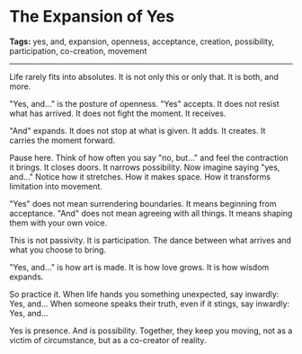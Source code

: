 # The Expansion of Yes

**Tags:** yes, and, expansion, openness, acceptance, creation, possibility, participation, co-creation, movement

---

Life rarely fits into absolutes.
It is not only this or only that.
It is both,
and more.

"Yes, and…" is the posture of openness.
"Yes" accepts.
It does not resist what has arrived.
It does not fight the moment.
It receives.

"And" expands.
It does not stop at what is given.
It adds.
It creates.
It carries the moment forward.

Pause here.
Think of how often you say "no, but…"
and feel the contraction it brings.
It closes doors.
It narrows possibility.
Now imagine saying "yes, and…"
Notice how it stretches.
How it makes space.
How it transforms limitation into movement.

"Yes" does not mean surrendering boundaries.
It means beginning from acceptance.
"And" does not mean agreeing with all things.
It means shaping them with your own voice.

This is not passivity.
It is participation.
The dance between what arrives
and what you choose to bring.

"Yes, and…"
is how art is made.
It is how love grows.
It is how wisdom expands.

So practice it.
When life hands you something unexpected,
say inwardly: Yes, and…
When someone speaks their truth,
even if it stings,
say inwardly: Yes, and…

Yes is presence.
And is possibility.
Together, they keep you moving,
not as a victim of circumstance,
but as a co-creator of reality.


